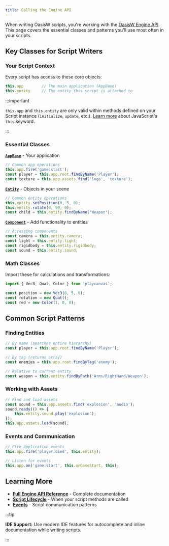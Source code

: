```yaml
---
title: Calling the Engine API
---
```


When writing OasisW scripts, you're working with the [OasisW Engine API](https://manual.oasisserver.link/engine/). This page covers the essential classes and patterns you'll use most often in your scripts.

## Key Classes for Script Writers

### Your Script Context

Every script has access to these core objects:

```javascript
this.app        // The main application (AppBase)
this.entity     // The entity this script is attached to
```

:::important

`this.app` and `this.entity` are only valid within methods defined on your Script instance (`initialize`, `update`, etc.). [Learn more](https://developer.mozilla.org/en-US/docs/Web/JavaScript/Reference/Operators/this) about JavaScript's `this` keyword.

:::

### Essential Classes

**[`AppBase`](https://manual.oasisserver.link/engine/classes/AppBase.html)** - Your application

```javascript
// Common app operations
this.app.fire('game:start');
const player = this.app.root.findByName('Player');
const texture = this.app.assets.find('logo', 'texture');
```

**[`Entity`](https://manual.oasisserver.link/engine/classes/Entity.html)** - Objects in your scene

```javascript
// Common entity operations
this.entity.setPosition(0, 5, 0);
this.entity.rotate(0, 90, 0);
const child = this.entity.findByName('Weapon');
```

**[`Component`](https://manual.oasisserver.link/engine/classes/Component.html)** - Add functionality to entities

```javascript
// Accessing components
const camera = this.entity.camera;
const light = this.entity.light;
const rigidbody = this.entity.rigidbody;
const sound = this.entity.sound;
```

### Math Classes

Import these for calculations and transformations:

```javascript
import { Vec3, Quat, Color } from 'playcanvas';

const position = new Vec3(0, 5, 0);
const rotation = new Quat();
const red = new Color(1, 0, 0);
```

## Common Script Patterns

### Finding Entities

```javascript
// By name (searches entire hierarchy)
const player = this.app.root.findByName('Player');

// By tag (returns array)
const enemies = this.app.root.findByTag('enemy');

// Relative to current entity
const weapon = this.entity.findByPath('Arms/RightHand/Weapon');
```

### Working with Assets

```javascript
// Find and load assets
const sound = this.app.assets.find('explosion', 'audio');
sound.ready(() => {
    this.entity.sound.play('explosion');
});
this.app.assets.load(sound);
```

### Events and Communication

```javascript
// Fire application events
this.app.fire('player:died', this.entity);

// Listen for events
this.app.on('game:start', this.onGameStart, this);
```

## Learning More

<!-- * **[Engine Guide](../../engine/index.md)** - In-depth guide to the OasisW Engine runtime -->
* **[Full Engine API Reference](https://manual.oasisserver.link/engine/)** - Complete documentation
* **[Script Lifecycle](./script-lifecycle.md)** - When your script methods are called
* **[Events](./events.md)** - Script communication patterns

:::tip

**IDE Support:** Use modern IDE features for autocomplete and inline documentation while writing scripts.

:::
